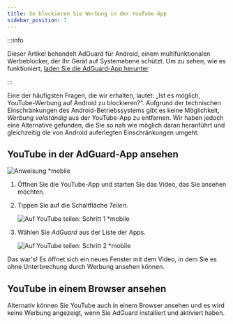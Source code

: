 ```yaml
---
title: So blockieren Sie Werbung in der YouTube-App
sidebar_position: 7
---
```


:::info

Dieser Artikel behandelt AdGuard für Android, einem multifunktionalen Werbeblocker, der Ihr Gerät auf Systemebene schützt. Um zu sehen, wie es funktioniert, [laden Sie die AdGuard-App herunter](https://agrd.io/download-kb-adblock)

:::

Eine der häufigsten Fragen, die wir erhalten, lautet: „Ist es möglich, YouTube-Werbung auf Android zu blockieren?“. Aufgrund der technischen Einschränkungen des Android-Betriebssystems gibt es keine Möglichkeit, *Werbung vollständig* aus der YouTube-App zu entfernen. Wir haben jedoch eine Alternative gefunden, die Sie so nah wie möglich daran heranführt und gleichzeitig die von Android auferlegten Einschränkungen umgeht.

## YouTube in der AdGuard-App ansehen

![Anweisung *mobile](https://cdn.adtidy.org/public/Adguard/Blog/Android/3-6/share.gif)

1. Öffnen Sie die YouTube-App und starten Sie das Video, das Sie ansehen möchten.

1. Tippen Sie auf die Schaltfläche *Teilen*.

    ![Auf YouTube teilen: Schritt 1 *mobile](https://cdn.adtidy.org/content/kb/ad_blocker/android/youtube/android-youtube-share-step1.png)

1. Wählen Sie *AdGuard* aus der Liste der Apps.

    ![Auf YouTube teilen: Schritt 2 *mobile](https://cdn.adtidy.org/content/kb/ad_blocker/android/youtube/android-youtube-share-step2.png)

Das war's! Es öffnet sich ein neues Fenster mit dem Video, in dem Sie es ohne Unterbrechung durch Werbung ansehen können.

## YouTube in einem Browser ansehen

Alternativ können Sie YouTube auch in einem Browser ansehen und es wird keine Werbung angezeigt, wenn Sie AdGuard installiert und aktiviert haben.
